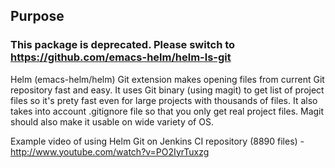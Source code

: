 ## Purpose

### This package is deprecated. Please switch to https://github.com/emacs-helm/helm-ls-git

Helm (emacs-helm/helm) Git extension makes opening files from current Git repository
fast and easy. It uses Git binary (using magit) to get list of project files so it's
prety fast even for large projects with thousands of files. It also takes into account
.gitignore file so that you only get real project files. Magit should also make it
usable on wide variety of OS.

Example video of using Helm Git on Jenkins CI repository (8890 files) - http://www.youtube.com/watch?v=PO2IyrTuxzg
